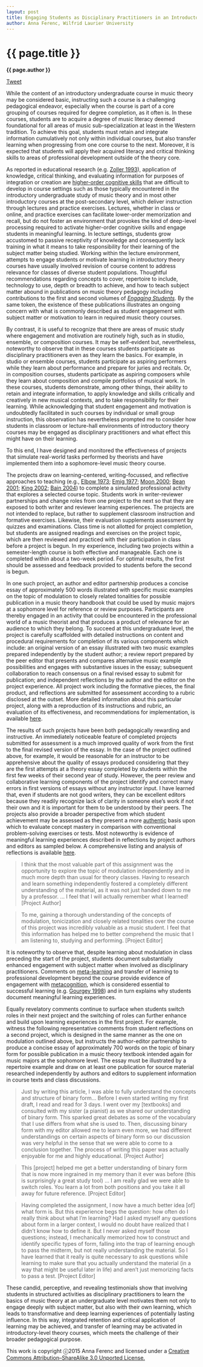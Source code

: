 ```yaml
---
layout: post
title: Engaging Students as Disciplinary Practitioners in an Introductory Theory Course
author: Anna Ferenc, Wilfrid Laurier University
---
```


{{ page.title }}
================

**{{ page.author }}**

<a href="https://twitter.com/share" class="twitter-share-button" data-via="FlipCampMT">Tweet</a>
<script>!function(d,s,id){var js,fjs=d.getElementsByTagName(s)[0],p=/^http:/.test(d.location)?'http':'https';if(!d.getElementById(id)){js=d.createElement(s);js.id=id;js.src=p+'://platform.twitter.com/widgets.js';fjs.parentNode.insertBefore(js,fjs);}}(document, 'script', 'twitter-wjs');</script>
			
While the content of an introductory undergraduate course in music theory may be considered basic, instructing such a course is a challenging pedagogical endeavor, especially when the course is part of a core grouping of courses required for degree completion, as it often is. In these courses, students are to acquire a degree of music literacy deemed foundational for all areas of music sub-specialization at least in the Western tradition. To achieve this goal, students must retain and integrate information cumulatively not only within individual courses, but also transfer learning when progressing from one core course to the next. Moreover, it is expected that students will apply their acquired literacy and critical thinking skills to areas of professional development outside of the theory core.

As reported in educational research (e.g. [Zoller 1993](http://pubs.acs.org/doi/abs/10.1021/ed070p195)), application of knowledge, critical thinking, and evaluating information for purposes of integration or creation are [higher-order cognitive skills](http://ww2.odu.edu/educ/roverbau/Bloom/blooms_taxonomy.htm) that are difficult to develop in course settings such as those typically encountered in the introductory undergraduate study of music theory and in most other introductory courses at the post-secondary level, which deliver instruction through lectures and practice exercises. Lectures, whether in class or online, and practice exercises can facilitate lower-order memorization and recall, but do not foster an environment that provokes the kind of deep-level processing required to activate higher-order cognitive skills and engage students in meaningful learning. In lecture settings, students grow accustomed to passive receptivity of knowledge and consequently lack training in what it means to take responsibility for their learning of the subject matter being studied. Working within the lecture environment, attempts to engage students or motivate learning in introductory theory courses have usually involved revision of course content to address relevance for classes of diverse student populations. Thoughtful recommendations regarding concepts to cover, repertoire to include, technology to use, depth or breadth to achieve, and how to teach subject matter abound in publications on music theory pedagogy including contributions to the first and second volumes of [*Engaging Students*](http://flipcamp.org/). By the same token, the existence of these publications illustrates an ongoing concern with what is commonly described as student engagement with subject matter or motivation to learn in required music theory courses.

By contrast, it is useful to recognize that there are areas of music study where engagement and motivation are routinely high, such as in studio, ensemble, or composition courses. It may be self-evident but, nevertheless, noteworthy to observe that in these courses students participate as disciplinary practitioners even as they learn the basics. For example, in studio or ensemble courses, students participate as aspiring performers while they learn about performance and prepare for juries and recitals. Or, in composition courses, students participate as aspiring composers while they learn about composition and compile portfolios of musical work. In these courses, students demonstrate, among other things, their ability to retain and integrate information, to apply knowledge and skills critically and creatively in new musical contexts, and to take responsibility for their learning. While acknowledging that student engagement and motivation is undoubtedly facilitated in such courses by individual or small group instruction, this observation has nevertheless prompted me to consider how students in classroom or lecture-hall environments of introductory theory courses may be engaged as disciplinary practitioners and what effect this might have on their learning.

To this end, I have designed and monitored the effectiveness of projects that simulate real-world tasks performed by theorists and have implemented them into a sophomore-level music theory course.

The projects draw on learning-centered, writing-focussed, and reflective approaches to teaching (e.g., [Elbow 1973](http://www.amazon.com/Writing-without-Teachers-Peter-Elbow/dp/0195120167); [Emig 1977](http://www.jstor.org/stable/356095); [Moon 2000](https://openlibrary.org/works/OL15057150W/Reflections_in_Learning_and_Professional_Development); [Bean 2001](https://openlibrary.org/works/OL15952336W/Engaging_ideas); [King 2002](http://eric.ed.gov/?id=EJ648202); [Bain 2004](http://www.hup.harvard.edu/catalog.php?isbn=9780674013254)) to complete a simulated professional activity that explores a selected course topic. Students work in writer-reviewer partnerships and change roles from one project to the next so that they are exposed to both writer and reviewer learning experiences. The projects are not intended to replace, but rather to supplement classroom instruction and formative exercises. Likewise, their evaluation supplements assessment by quizzes and examinations. Class time is not allotted for project completion, but students are assigned readings and exercises on the project topic, which are then reviewed and practiced with their participation in class before a project is begun. In my experience, including two projects within a semester-length course is both effective and manageable. Each one is completed within about a two-week period. For optimal results, the first should be assessed and feedback provided to students before the second is begun.

In one such project, an author and editor partnership produces a concise essay of approximately 500 words illustrated with specific music examples on the topic of modulation to closely related tonalities for possible publication in a music theory handbook that could be used by music majors at a sophomore level for reference or review purposes. Participants are thereby engaged in an activity that could be encountered in the professional world of a music theorist and that produces a product of relevance for an audience to which they belong. To succeed at this undergraduate level, the project is carefully scaffolded with detailed instructions on content and procedural requirements for completion of its various components which include: an original version of an essay illustrated with two music examples prepared independently by the student author; a review report prepared by the peer editor that presents and compares alternative music example possibilities and engages with substantive issues in the essay; subsequent collaboration to reach consensus on a final revised essay to submit for publication; and independent reflections by the author and the editor on the project experience. All project work including the formative pieces, the final product, and reflections are submitted for assessment according to a rubric disclosed at the outset. More detailed information about this particular project, along with a reproduction of its instructions and rubric, an evaluation of its effectiveness, and recommendations for implementation, is available [here](http://celt.uwindsor.ca/ojs/leddy/index.php/CELT/article/view/4254).

The results of such projects have been both pedagogically rewarding and instructive. An immediately noticeable feature of completed projects submitted for assessment is a much improved quality of work from the first to the final revised version of the essay. In the case of the project outlined above, for example, it would be reasonable for an instructor to be apprehensive about the quality of essays produced considering that they are the first attempts at a theory essay completed by students within the first few weeks of their second year of study. However, the peer review and collaborative learning components of the project identify and correct many errors in first versions of essays without any instructor input. I have learned that, even if students are not good writers, they can be excellent editors because they readily recognize lack of clarity in someone else’s work if not their own and it is important for them to be understood by their peers. The projects also provide a broader perspective from which student achievement may be assessed as they present a more [authentic](http://jfmueller.faculty.noctrl.edu/toolbox/whatisit.htm) basis upon which to evaluate concept mastery in comparison with conventional problem-solving exercises or tests. Most noteworthy is evidence of meaningful learning experiences described in reflections by project authors and editors as sampled below. A comprehensive listing and analysis of reflections is available [here](http://celt.uwindsor.ca/ojs/leddy/index.php/CELT/article/view/4254).

> I think that the most valuable part of this assignment was the opportunity to explore the topic of modulation independently and in much more depth than usual for theory classes. Having to research and learn something independently fostered a completely different understanding of the material, as it was not just handed down to me by a professor. … I feel that I will actually remember what I learned! \[Project Author\]

> To me, gaining a thorough understanding of the concepts of modulation, tonicization and closely related tonalities over the course of this project was incredibly valuable as a music student. I feel that this information has helped me to better comprehend the music that I am listening to, studying and performing. \[Project Editor\]

It is noteworthy to observe that, despite learning about modulation in class preceding the start of the project, students document substantially enhanced engagement with subject matter when involved as disciplinary practitioners. Comments on [meta-learning](https://en.wikipedia.org/wiki/Meta_learning) and transfer of learning to professional development beyond the course provide evidence of engagement with [metacognition](https://en.wikipedia.org/wiki/Metacognition), which is considered essential to successful learning (e.g. [Gourgey 1998](http://link.springer.com/article/10.1023%2FA%3A1003092414893)) and in turn explains why students document meaningful learning experiences.

Equally revelatory comments continue to surface when students switch roles in their next project and the switching of roles can further enhance and build upon learning experiences in the first project. For example, witness the following representative comments from student reflections on a second project, which is designed in the same manner as the one on modulation outlined above, but instructs the author-editor partnership to produce a concise essay of approximately 700 words on the topic of binary form for possible publication in a music theory textbook intended again for music majors at the sophomore level. The essay must be illustrated by a repertoire example and draw on at least one publication for source material researched independently by authors and editors to supplement information in course texts and class discussions.

> Just by writing this article, I was able to fully understand the concepts and structure of binary form… Before I even started writing my first draft, I read and read for 3 days. I went over my \[textbooks\] and consulted with my sister (a pianist) as we shared our understanding of binary form. This sparked great debates as some of the vocabulary that I use differs from what she is used to. Then, discussing binary form with my editor allowed me to learn even more, we had different understandings on certain aspects of binary form so our discussion was very helpful in the sense that we were able to come to a conclusion together. The process of writing this paper was actually enjoyable for me and highly educational. \[Project Author\]

> This \[project\] helped me get a better understanding of binary form that is now more ingrained in my memory than it ever was before (this is surprisingly a great study tool) … I am really glad we were able to switch roles. You learn a lot from both positions and you take it all away for future reference. \[Project Editor\]

> Having completed the assignment, I now have a much better idea \[of\] what form is. But this experience begs the question: how often do I really think about what I’m learning? Had I asked myself any questions about form in a larger context, I would no doubt have realized that I didn’t know how to define it. But I never asked myself those questions; instead, I mechanically memorized how to construct and identify specific types of form, falling into the trap of learning enough to pass the midterm, but not really understanding the material. So I have learned that it really is quite necessary to ask questions while learning to make sure that you actually understand the material (in a way that might be useful later in life) and aren’t just memorizing facts to pass a test. \[Project Editor\]

These candid, perceptive, and revealing testimonials show that involving students in structured activities as disciplinary practitioners to learn the basics of music theory at an undergraduate level motivates them not only to engage deeply with subject matter, but also with their own learning, which leads to transformative and deep learning experiences of potentially lasting influence. In this way, integrated retention and critical application of learning may be achieved, and transfer of learning may be activated in introductory-level theory courses, which meets the challenge of their broader pedagogical purpose.


<p class="copyright">This work is copyright ⓒ2015 Anna Ferenc and licensed under a <a href="http://creativecommons.org/licenses/by-sa/3.0/">Creative Commons Attribution–ShareAlike 3.0 Unported License.</p>



